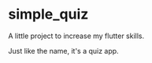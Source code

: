 # simple_quiz

A little project to increase my flutter skills. 

Just like the name, it's a quiz app.
